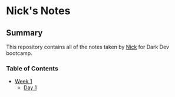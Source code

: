 # Nick's Notes

## Summary

This repository contains all of the notes taken by [Nick](https://github.com/nickrousseau) for Dark Dev bootcamp.

### Table of Contents
  * [Week 1](/Week_1)
    * [Day 1](/Week_1/Day_1)
